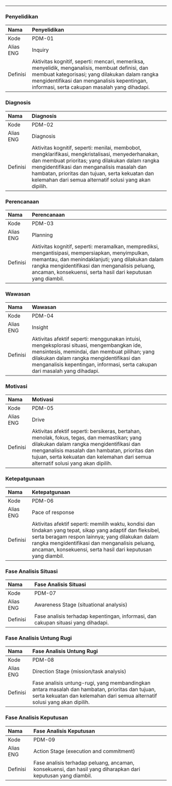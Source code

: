 ---

### Penyelidikan

Nama | Penyelidikan
:----|:----
Kode | PDM-01
Alias ENG | Inquiry
Definisi | Aktivitas kognitif, seperti: mencari, memeriksa, menyelidik, menganalisis, membuat definisi, dan membuat kategorisasi; yang dilakukan dalam rangka mengidentifikasi dan menganalisis kepentingan, informasi, serta cakupan masalah yang dihadapi.

### Diagnosis

Nama | Diagnosis
:----|:----
Kode | PDM-02
Alias ENG | Diagnosis
Definisi | Aktivitas kognitif, seperti: menilai, membobot, mengklarifikasi, mengkristalisasi, menyederhanakan, dan membuat prioritas; yang dilakukan dalam rangka mengidentifikasi dan menganalisis masalah dan hambatan, prioritas dan tujuan, serta kekuatan dan kelemahan dari semua alternatif solusi yang akan dipilih.

### Perencanaan

Nama | Perencanaan
:----|:----
Kode | PDM-03
Alias ENG | Planning
Definisi | Aktivitas kognitif, seperti: meramalkan, memprediksi, mengantisipasi, mempersiapkan, menyimpulkan, memantau, dan menindaklanjuti; yang dilakukan dalam rangka mengidentifikasi dan menganalisis peluang, ancaman, konsekuensi, serta hasil dari keputusan yang diambil.

### Wawasan

Nama | Wawasan
:----|:----
Kode | PDM-04
Alias ENG | Insight
Definisi | Aktivitas afektif seperti: menggunakan intuisi, mengeksplorasi situasi, mengembangkan ide, mensintesis, memindai, dan membuat pilihan; yang dilakukan dalam rangka mengidentifikasi dan menganalisis kepentingan, informasi, serta cakupan dari masalah yang dihadapi.

### Motivasi

Nama | Motivasi
:----|:----
Kode | PDM-05
Alias ENG | Drive
Definisi | Aktivitas afektif seperti: bersikeras, bertahan, menolak, fokus, tegas, dan memastikan; yang dilakukan dalam rangka mengidentifikasi dan menganalisis masalah dan hambatan, prioritas dan tujuan, serta kekuatan dan kelemahan dari semua alternatif solusi yang akan dipilih.

### Ketepatgunaan

Nama | Ketepatgunaan
:----|:----
Kode | PDM-06
Alias ENG | Pace of response
Definisi | Aktivitas afektif seperti: memilih waktu, kondisi dan tindakan yang tepat, sikap yang adaptif dan fleksibel, serta beragam respon lainnya; yang dilakukan dalam rangka mengidentifikasi dan menganalisis peluang, ancaman, konsekuensi, serta hasil dari keputusan yang diambil.

### Fase Analisis Situasi

Nama | Fase Analisis Situasi
:----|:----
Kode | PDM-07
Alias ENG | Awareness Stage (situational analysis)
Definisi | Fase analisis terhadap kepentingan, informasi, dan cakupan situasi yang dihadapi.

### Fase Analisis Untung Rugi

Nama | Fase Analisis Untung Rugi
:----|:----
Kode | PDM-08
Alias ENG | Direction Stage (mission/task analysis)
Definisi | Fase analisis untung-rugi, yang membandingkan antara masalah dan hambatan, prioritas dan tujuan, serta kekuatan dan kelemahan dari semua alternatif solusi yang akan dipilih.

### Fase Analisis Keputusan

Nama | Fase Analisis Keputusan
:----|:----
Kode | PDM-09
Alias ENG | Action Stage (execution and commitment)
Definisi | Fase analisis terhadap peluang, ancaman, konsekuensi, dan hasil yang diharapkan dari keputusan yang diambil.
